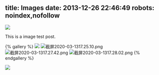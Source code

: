 title: Images
date: 2013-12-26 22:46:49
robots: noindex,nofollow
---

![](https://i.loli.net/2020/03/18/f5PQlWisvm9zbgK.jpg)

This is a image test post.

{% gallery %}
![](https://i.loli.net/2020/03/18/1TpiUwhuskGm5SV.png)
![截屏2020-03-1317.25.10.png](https://i.loli.net/2020/03/18/LZwBtR5YO4zQH9A.png)
![截屏2020-03-1317.27.42.png](https://i.loli.net/2020/03/18/ySw8zGHRBrDtUg7.png)
![截屏2020-03-1317.28.02.png](https://i.loli.net/2020/03/18/5QTMYsScOz41Vhg.png)
{% endgallery %}

![](https://i.loli.net/2020/03/18/XWBGf95E2t1bdnl.jpg)
